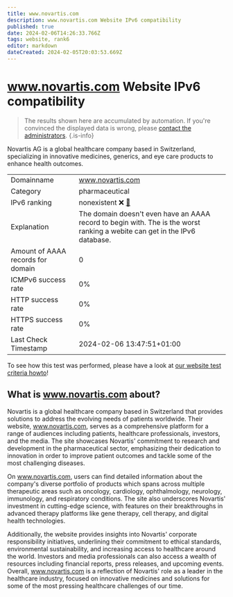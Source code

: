 ```yaml
---
title: www.novartis.com
description: www.novartis.com Website IPv6 compatibility
published: true
date: 2024-02-06T14:26:33.766Z
tags: website, rank6
editor: markdown
dateCreated: 2024-02-05T20:03:53.669Z
---
```


# www.novartis.com Website IPv6 compatibility

> The results shown here are accumulated by automation. If you're convinced the displayed data is wrong, please [contact the administrators](/howto/chat). 
{.is-info}

Novartis AG is a global healthcare company based in Switzerland, specializing in innovative medicines, generics, and eye care products to enhance health outcomes.


|   |   |
| - | - |
| Domainname | www.novartis.com
| Category | pharmaceutical |
| IPv6 ranking | nonexistent :x: [🔗](/howto/ranking) |
| Explanation | The domain doesn't even have an AAAA record to begin with. The is the worst ranking a webite can get in the IPv6 database. |
| Amount of AAAA records for domain | 0 |
| ICMPv6 success rate | 0%|
| HTTP success rate | 0% |
| HTTPS success rate | 0% |
| Last Check Timestamp | 2024-02-06 13:47:51+01:00 |

To see how this test was performed, please have a look at [our website test criteria howto](/howto/testcriteria/website)!


## What is www.novartis.com about?
Novartis is a global healthcare company based in Switzerland that provides solutions to address the evolving needs of patients worldwide. Their website, www.novartis.com, serves as a comprehensive platform for a range of audiences including patients, healthcare professionals, investors, and the media. The site showcases Novartis' commitment to research and development in the pharmaceutical sector, emphasizing their dedication to innovation in order to improve patient outcomes and tackle some of the most challenging diseases.

On www.novartis.com, users can find detailed information about the company's diverse portfolio of products which spans across multiple therapeutic areas such as oncology, cardiology, ophthalmology, neurology, immunology, and respiratory conditions. The site also underscores Novartis' investment in cutting-edge science, with features on their breakthroughs in advanced therapy platforms like gene therapy, cell therapy, and digital health technologies.

Additionally, the website provides insights into Novartis' corporate responsibility initiatives, underlining their commitment to ethical standards, environmental sustainability, and increasing access to healthcare around the world. Investors and media professionals can also access a wealth of resources including financial reports, press releases, and upcoming events. Overall, www.novartis.com is a reflection of Novartis' role as a leader in the healthcare industry, focused on innovative medicines and solutions for some of the most pressing healthcare challenges of our time.


